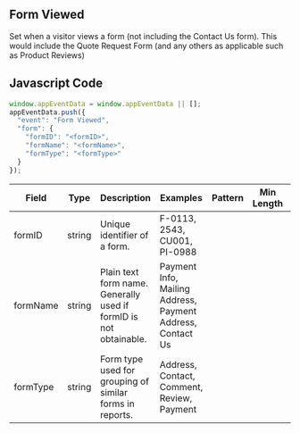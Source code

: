 ## Form Viewed

Set when a visitor views a form (not including the Contact Us form). This would include the Quote Request Form (and any others as applicable such as Product Reviews)

## Javascript Code
```js
window.appEventData = window.appEventData || [];
appEventData.push({
  "event": "Form Viewed",
  "form": {
    "formID": "<formID>",
    "formName": "<formName>",
    "formType": "<formType>"
  }
});
```

|Field|Type|Description|Examples|Pattern|Min Length|Max Length|Minimum|Maximum|Multiple Of|
| --- | --- | --- | --- | --- | --- | --- | --- | --- | --- |
|formID|string|Unique identifier of a form. |F-0113, 2543, CU001, PI-0988|||||||
|formName|string|Plain text form name. Generally used if formID is not obtainable. |Payment Info, Mailing Address, Payment Address, Contact Us|||||||
|formType|string|Form type used for grouping of similar forms in reports.  |Address, Contact, Comment, Review, Payment|||||||
